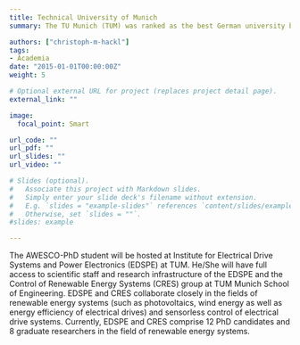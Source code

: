 ```yaml
---
title: Technical University of Munich
summary: The TU Munich (TUM) was ranked as the best German university by the 2020 QS World University Ranking.  It is one of the largest technical universities of the country and one of the five best technical universities in Europe.

authors: ["christoph-m-hackl"]
tags:
- Academia
date: "2015-01-01T00:00:00Z"
weight: 5

# Optional external URL for project (replaces project detail page).
external_link: ""

image:
  focal_point: Smart

url_code: ""
url_pdf: ""
url_slides: ""
url_video: ""

# Slides (optional).
#   Associate this project with Markdown slides.
#   Simply enter your slide deck's filename without extension.
#   E.g. `slides = "example-slides"` references `content/slides/example-slides.md`.
#   Otherwise, set `slides = ""`.
#slides: example

---
```


The AWESCO-PhD student will be hosted at Institute for Electrical Drive Systems and Power Electronics (EDSPE) at TUM. He/She will have full access to scientific staff and research infrastructure of the EDSPE and the Control of Renewable Energy Systems (CRES) group at TUM Munich School of Engineering. EDSPE and CRES collaborate closely in the fields of renewable energy systems (such as photovoltaics, wind energy as well as energy efficiency of electrical drives) and sensorless control of electrical drive systems. Currently, EDSPE and CRES comprise 12 PhD candidates and 8 graduate researchers in the field of renewable energy systems.
